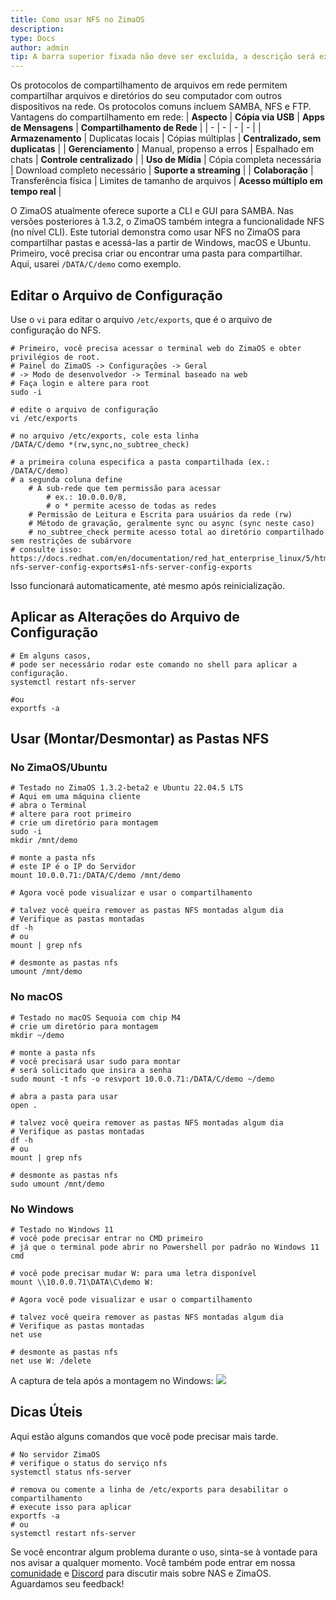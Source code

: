 ```yaml
---
title: Como usar NFS no ZimaOS
description: 
type: Docs
author: admin
tip: A barra superior fixada não deve ser excluída, a descrição será extraída do primeiro parágrafo caso não seja preenchida.
---
```

Os protocolos de compartilhamento de arquivos em rede permitem compartilhar arquivos e diretórios do seu computador com outros dispositivos na rede. Os protocolos comuns incluem SAMBA, NFS e FTP. 
Vantagens do compartilhamento em rede:
| **Aspecto** | **Cópia via USB** | **Apps de Mensagens** | **Compartilhamento de Rede** |
| - | - | - | - |
| **Armazenamento** | Duplicatas locais | Cópias múltiplas | **Centralizado, sem duplicatas** |
| **Gerenciamento** | Manual, propenso a erros | Espalhado em chats | **Controle centralizado** |
| **Uso de Mídia** | Cópia completa necessária | Download completo necessário | **Suporte a streaming** |
| **Colaboração** | Transferência física | Limites de tamanho de arquivos | **Acesso múltiplo em tempo real** |

O ZimaOS atualmente oferece suporte a CLI e GUI para SAMBA. Nas versões posteriores à 1.3.2, o ZimaOS também integra a funcionalidade NFS (no nível CLI). Este tutorial demonstra como usar NFS no ZimaOS para compartilhar pastas e acessá-las a partir de Windows, macOS e Ubuntu.
Primeiro, você precisa criar ou encontrar uma pasta para compartilhar. Aqui, usarei `/DATA/C/demo` como exemplo.
## Editar o Arquivo de Configuração
Use o `vi` para editar o arquivo `/etc/exports`, que é o arquivo de configuração do NFS.

```language
# Primeiro, você precisa acessar o terminal web do ZimaOS e obter privilégios de root.
# Painel do ZimaOS -> Configurações -> Geral 
# -> Modo de desenvolvedor -> Terminal baseado na web
# Faça login e altere para root
sudo -i

# edite o arquivo de configuração
vi /etc/exports

# no arquivo /etc/exports, cole esta linha
/DATA/C/demo *(rw,sync,no_subtree_check)

# a primeira coluna especifica a pasta compartilhada (ex.: /DATA/C/demo)
# a segunda coluna define
    # A sub-rede que tem permissão para acessar
        # ex.: 10.0.0.0/8,
        # o * permite acesso de todas as redes
    # Permissão de Leitura e Escrita para usuários da rede (rw)
    # Método de gravação, geralmente sync ou async (sync neste caso)
    # no_subtree_check permite acesso total ao diretório compartilhado sem restrições de subárvore
# consulte isso: https://docs.redhat.com/en/documentation/red_hat_enterprise_linux/5/html/deployment_guide/s1-nfs-server-config-exports#s1-nfs-server-config-exports
```
Isso funcionará automaticamente, até mesmo após reinicialização.
## Aplicar as Alterações do Arquivo de Configuração
```language
# Em alguns casos,
# pode ser necessário rodar este comando no shell para aplicar a configuração.
systemctl restart nfs-server

#ou
exportfs -a
```
## Usar (Montar/Desmontar) as Pastas NFS
### No ZimaOS/Ubuntu
```language
# Testado no ZimaOS 1.3.2-beta2 e Ubuntu 22.04.5 LTS
# Aqui em uma máquina cliente
# abra o Terminal
# altere para root primeiro
# crie um diretório para montagem
sudo -i
mkdir /mnt/demo

# monte a pasta nfs
# este IP é o IP do Servidor
mount 10.0.0.71:/DATA/C/demo /mnt/demo

# Agora você pode visualizar e usar o compartilhamento

# talvez você queira remover as pastas NFS montadas algum dia
# Verifique as pastas montadas
df -h
# ou
mount | grep nfs

# desmonte as pastas nfs
umount /mnt/demo
```
### No macOS
```language
# Testado no macOS Sequoia com chip M4
# crie um diretório para montagem
mkdir ~/demo

# monte a pasta nfs
# você precisará usar sudo para montar
# será solicitado que insira a senha
sudo mount -t nfs -o resvport 10.0.0.71:/DATA/C/demo ~/demo

# abra a pasta para usar
open .

# talvez você queira remover as pastas NFS montadas algum dia
# Verifique as pastas montadas
df -h
# ou
mount | grep nfs

# desmonte as pastas nfs
sudo umount /mnt/demo
```
### No Windows
```language
# Testado no Windows 11
# você pode precisar entrar no CMD primeiro 
# já que o terminal pode abrir no Powershell por padrão no Windows 11
cmd

# você pode precisar mudar W: para uma letra disponível
mount \\10.0.0.71\DATA\C\demo W:

# Agora você pode visualizar e usar o compartilhamento

# talvez você queira remover as pastas NFS montadas algum dia
# Verifique as pastas montadas
net use

# desmonte as pastas nfs
net use W: /delete
```
A captura de tela após a montagem no Windows:
![](https://manage.icewhale.io/api/static/docs/1739500988306_image.png)
## Dicas Úteis
Aqui estão alguns comandos que você pode precisar mais tarde.
```language
# No servidor ZimaOS
# verifique o status do serviço nfs
systemctl status nfs-server

# remova ou comente a linha de /etc/exports para desabilitar o compartilhamento
# execute isso para aplicar
exportfs -a
# ou
systemctl restart nfs-server
```
Se você encontrar algum problema durante o uso, sinta-se à vontade para nos avisar a qualquer momento. Você também pode entrar em nossa [comunidade](https://community.zimaspace.com/) e [Discord](https://discord.com/invite/uuNfKzG5) para discutir mais sobre NAS e ZimaOS. Aguardamos seu feedback!